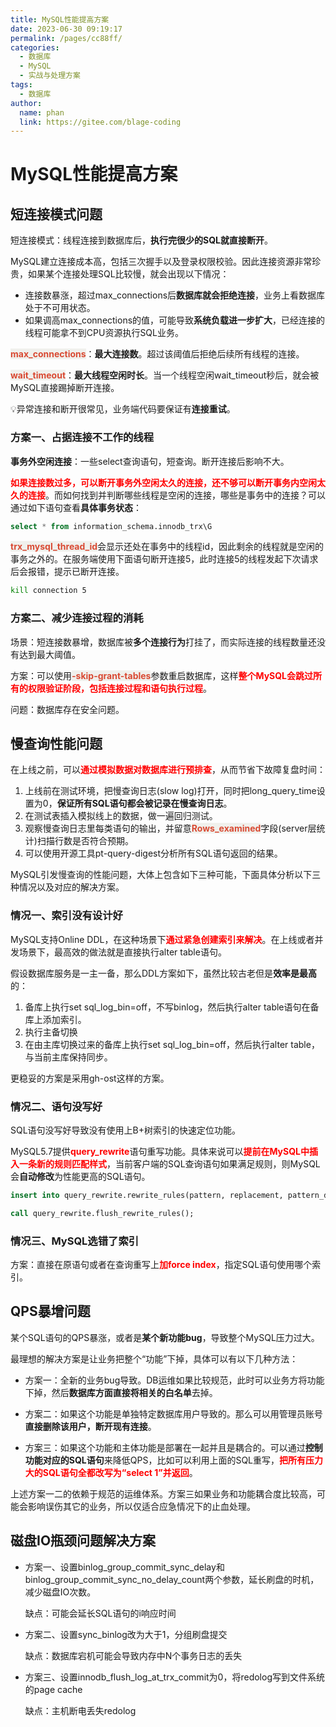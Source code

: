 ```yaml
---
title: MySQL性能提高方案
date: 2023-06-30 09:19:17
permalink: /pages/cc88ff/
categories:
  - 数据库
  - MySQL
  - 实战与处理方案
tags:
  - 数据库
author: 
  name: phan
  link: https://gitee.com/blage-coding
---
```

# MySQL性能提高方案

## 短连接模式问题

短连接模式：线程连接到数据库后，**执行完很少的SQL就直接断开**。

MySQL建立连接成本高，包括三次握手以及登录权限校验。因此连接资源非常珍贵，如果某个连接处理SQL比较慢，就会出现以下情况：

- 连接数暴涨，超过max_connections后**数据库就会拒绝连接**，业务上看数据库处于不可用状态。
- 如果调高max_connections的值，可能导致**系统负载进一步扩大**，已经连接的线程可能拿不到CPU资源执行SQL业务。

<font style="background: rgb(240, 240, 236)" color="#d94a33">**max_connections**</font>：**最大连接数**。超过该阈值后拒绝后续所有线程的连接。

<font style="background: rgb(240, 240, 236)" color="#d94a33">**wait_timeout**</font>：**最大线程空闲时长**。当一个线程空闲wait_timeout秒后，就会被MySQL直接踢掉断开连接。

💡异常连接和断开很常见，业务端代码要保证有**连接重试**。

### 方案一、占据连接不工作的线程

**事务外空闲连接**：一些select查询语句，短查询。断开连接后影响不大。

<font color="red">**如果连接数过多，可以断开事务外空闲太久的连接，还不够可以断开事务内空闲太久的连接**</font>。而如何找到并判断哪些线程是空闲的连接，哪些是事务中的连接？可以通过如下语句查看**具体事务状态**：

```sql
select * from information_schema.innodb_trx\G
```

<font style="background: rgb(240, 240, 236)" color="#d94a33">**trx_mysql_thread_id**</font>会显示还处在事务中的线程id，因此剩余的线程就是空闲的事务之外的。在服务端使用下面语句断开连接5，此时连接5的线程发起下次请求后会报错，提示已断开连接。

```bash
kill connection 5
```

### 方案二、减少连接过程的消耗

场景：短连接数暴增，数据库被**多个连接行为**打挂了，而实际连接的线程数量还没有达到最大阈值。

方案：可以使用<font style="background: rgb(240, 240, 236)" color="#d94a33">**-skip-grant-tables**</font>参数重启数据库，这样<font color="red">**整个MySQL会跳过所有的权限验证阶段，包括连接过程和语句执行过程**</font>。

问题：数据库存在安全问题。

## 慢查询性能问题

在上线之前，可以<font color="red">**通过模拟数据对数据库进行预排查**</font>，从而节省下故障复盘时间：

1. 上线前在测试环境，把慢查询日志(slow log)打开，同时把long_query_time设置为0，**保证所有SQL语句都会被记录在慢查询日志**。
2. 在测试表插入模拟线上的数据，做一遍回归测试。
3. 观察慢查询日志里每类语句的输出，并留意<font style="background: rgb(240, 240, 236)" color="#d94a33">**Rows_examined**</font>字段(server层统计)扫描行数是否符合预期。
4. 可以使用开源工具pt-query-digest分析所有SQL语句返回的结果。

MySQL引发慢查询的性能问题，大体上包含如下三种可能，下面具体分析以下三种情况以及对应的解决方案。

### 情况一、索引没有设计好

MySQL支持Online DDL，在这种场景下<font color="red">**通过紧急创建索引来解决**</font>。在上线或者并发场景下，最高效的做法就是直接执行alter table语句。

假设数据库服务是一主一备，那么DDL方案如下，虽然比较古老但是**效率是最高**的：

1. 备库上执行set sql_log_bin=off，不写binlog，然后执行alter table语句在备库上添加索引。
2. 执行主备切换
3. 在由主库切换过来的备库上执行set sql_log_bin=off，然后执行alter table，与当前主库保持同步。

更稳妥的方案是采用gh-ost这样的方案。

### 情况二、语句没写好

SQL语句没写好导致没有使用上B+树索引的快速定位功能。

MySQL5.7提供<font color="red">**query_rewrite**</font>语句重写功能。具体来说可以<font color="red">**提前在MySQL中插入一条新的规则匹配样式**</font>，当前客户端的SQL查询语句如果满足规则，则MySQL会**自动修改**为性能更高的SQL语句。

```sql
insert into query_rewrite.rewrite_rules(pattern, replacement, pattern_database) values ("select * from t where id + 1 = ?", "select * from t where id = ? - 1", "db1");

call query_rewrite.flush_rewrite_rules();
```

### 情况三、MySQL选错了索引

方案：直接在原语句或者在查询重写上<font color="red">**加force index**</font>，指定SQL语句使用哪个索引。

## QPS暴增问题

某个SQL语句的QPS暴涨，或者是**某个新功能bug**，导致整个MySQL压力过大。

最理想的解决方案是让业务把整个“功能”下掉，具体可以有以下几种方法：

- 方案一：全新的业务bug导致。DB运维如果比较规范，此时可以业务方将功能下掉，然后**数据库方面直接将相关的白名单**去掉。

- 方案二：如果这个功能是单独特定数据库用户导致的。那么可以用管理员账号**直接删除该用户，断开现有连接**。

- 方案三：如果这个功能和主体功能是部署在一起并且是耦合的。可以通过**控制功能对应的SQL语句**来降低QPS，比如可以利用上面的SQL重写，<font color="red">**把所有压力大的SQL语句全都改写为“select 1”并返回**</font>。

上述方案一二的依赖于规范的运维体系。方案三如果业务和功能耦合度比较高，可能会影响误伤其它的业务，所以仅适合应急情况下的止血处理。

## 磁盘IO瓶颈问题解决方案

- 方案一、设置binlog_group_commit_sync_delay和binlog_group_commit_sync_no_delay_count两个参数，延长刷盘的时机，减少磁盘IO次数。

  缺点：可能会延长SQL语句的i响应时间

- 方案二、设置sync_binlog改为大于1，分组刷盘提交

  缺点：数据库宕机可能会导致内存中N个事务日志的丢失

- 方案三、设置innodb_flush_log_at_trx_commit为0，将redolog写到文件系统的page cache

  缺点：主机断电丢失redolog